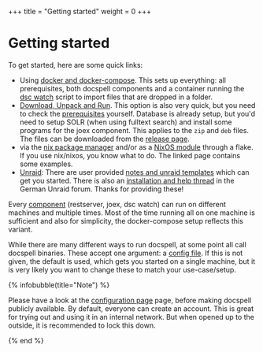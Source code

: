 +++
title = "Getting started"
weight = 0
+++

# Getting started

To get started, here are some quick links:

- Using [docker and docker-compose](@/docs/install/docker.md). This
  sets up everything: all prerequisites, both docspell components and
  a container running the [dsc
  watch](@/docs/tools/cli.md#watch-a-directory) script to import files
  that are dropped in a folder.
- [Download, Unpack and Run](@/docs/install/download_run.md). This
  option is also very quick, but you need to check the
  [prerequisites](@/docs/install/prereq.md) yourself. Database is
  already setup, but you'd need to setup SOLR (when using fulltext
  search) and install some programs for the joex component. This
  applies to the `zip` and `deb` files. The files can be downloaded
  from the [release
  page](https://github.com/eikek/docspell/releases/latest).
- via the [nix package manager](@/docs/install/nix.md) and/or as a
  [NixOS module](@/docs/install/nix.md#nixos) through a flake.
  If you use nix/nixos, you know what to do. The linked page contains
  some examples.
- [Unraid](https://www.unraid.net/): There are user provided [notes
  and unraid
  templates](https://github.com/vakilando/unraid-docker-templates)
  which can get you started. There is also an [installation and help
  thread](https://forums.unraid.net/topic/103425-docspell-hilfe/) in
  the German Unraid forum. Thanks for providing these!

Every [component](@/docs/_index.md#components) (restserver,
joex, dsc watch) can run on different machines and multiple times.
Most of the time running all on one machine is sufficient and also for
simplicity, the docker-compose setup reflects this variant.

While there are many different ways to run docspell, at some point all
call docspell binaries. These accept one argument: a [config
file](@/docs/configure/_index.md). If this is not given, the default
is used, which gets you started on a single machine, but it is very
likely you want to change these to match your use-case/setup.

{% infobubble(title="Note") %}

Please have a look at the [configuration page](/docs/configure/) page,
before making docspell publicly available. By default, everyone can
create an account. This is great for trying out and using it in an
internal network. But when opened up to the outside, it is recommended
to lock this down.

{% end %}

